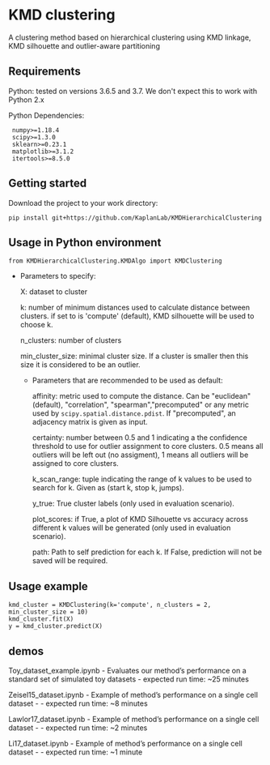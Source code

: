 # KMD clustering
A clustering method based on hierarchical clustering using KMD linkage, KMD silhouette and outlier-aware partitioning

 ## Requirements 
Python: tested on versions 3.6.5 and 3.7. We don't expect this to work with Python 2.x

Python Dependencies:
```
 numpy>=1.18.4
 scipy>=1.3.0
 sklearn>=0.23.1
 matplotlib>=3.1.2
 itertools>=8.5.0
 ```

## Getting started
Download the project to your work directory:
```
pip install git+https://github.com/KaplanLab/KMDHierarchicalClustering
```

## Usage in Python environment 

```
from KMDHierarchicalClustering.KMDAlgo import KMDClustering
```

- Parameters to specify:

  X: dataset to cluster
  
  k: number of minimum distances used to calculate distance between clusters. if set to is 'compute' (default), KMD silhouette will be used to choose k.
  
  n_clusters: number of clusters
  
  min_cluster_size: minimal cluster size. If a cluster is smaller then this size it is considered to be an outlier.
  
  - Parameters that are recommended to be used as default:

    affinity: metric used to compute the distance. Can be "euclidean" (default), "correlation", "spearman","precomputed"
    or any metric used by `scipy.spatial.distance.pdist`. If "precomputed", an adjacency matrix is given as input. 
    
    certainty: number between 0.5 and 1 indicating a the confidence threshold to use for outlier assignment to core clusters. 0.5 means all outliers will be left out (no assigment), 1 means all outliers will be assigned to core clusters.

    k_scan_range: tuple indicating the range of k values to be used to search for k. Given as (start k, stop k, jumps).

    y_true: True cluster labels (only used in evaluation scenario).

    plot_scores: if True, a plot of KMD Silhouette vs accuracy across different k values will be generated (only used in evaluation scenario).

    path: Path to self prediction for each k. If False, prediction will not be saved will be required.
 
## Usage example

```
kmd_cluster = KMDClustering(k='compute', n_clusters = 2, min_cluster_size = 10)
kmd_cluster.fit(X)
y = kmd_cluster.predict(X)
```

## demos 
Toy_dataset_example.ipynb - Evaluates our method’s performance on a standard set of simulated toy datasets - expected run time: ~25 minutes

Zeisel15_dataset.ipynb - Example of method’s performance on a single cell dataset - - expected run time: ~8 minutes

Lawlor17_dataset.ipynb - Example of method’s performance on a single cell dataset - - expected run time: ~2 minutes

Li17_dataset.ipynb - Example of method’s performance on a single cell dataset - - expected run time: ~1 minute

